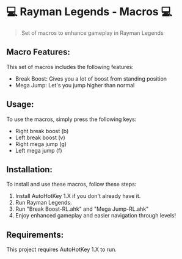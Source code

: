# 💻 Rayman Legends - Macros 💻
> Set of macros to enhance gameplay in Rayman Legends

## Macro Features:
This set of macros includes the following features:

- Break Boost: Gives you a lot of boost from standing position
- Mega Jump: Let's you jump higher than normal 

## Usage:
To use the macros, simply press the following keys:

- Right break boost (b)
- Left break boost (v)
- Right mega jump (g)
- Left mega jump (f)

## Installation:
To install and use these macros, follow these steps:

1. Install AutoHotKey 1.X if you don't already have it.
2. Run Rayman Legends.
3. Run "Break Boost-RL.ahk" and "Mega Jump-RL.ahk"
4. Enjoy enhanced gameplay and easier navigation through levels!

## Requirements:
This project requires AutoHotKey 1.X to run.
